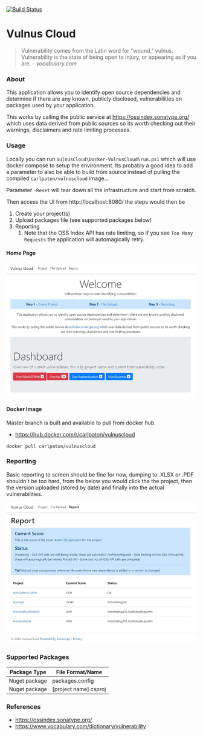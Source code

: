 [![Build Status](https://travis-ci.com/carlpaton/VulnusCloud.svg?branch=master)](https://travis-ci.com/carlpaton/VulnusCloud)

# Vulnus Cloud

> Vulnerability comes from the Latin word for "wound," vulnus. Vulnerability is the state of being open to injury, or appearing as if you are.                                                                                            *- vocabulary.com*
>

### About

This application allows you to identify open source dependencies and determine if there are any known, publicly disclosed, vulnerabilities on packages used by your application.

This works by calling the public service at https://ossindex.sonatype.org/ which uses data derived from public sources so its worth checking out their warnings, disclaimers and rate limiting processes.

### Usage

Locally you can run `VulnusCloud\Docker-VulnusCloud\run.ps1` which will use docker compose to setup the environment. Its probably a good idea to add a parameter to also be able to build from source instead of pulling the compiled `carlpaton/vulnuscloud` image...

Parameter `-Reset` will tear down all the infrastructure and start from scratch. 

Then access the UI from http://localhost:8080/ the steps would then be

1. Create your project(s)
2. Upload packages file (see supported packages below)
3. Reporting
   1. Note that the OSS Index API has rate limiting, so if you see `Too Many Requests` the application will automagically retry.

#### Home Page

![Example Home Page](https://raw.githubusercontent.com/carlpaton/VulnusCloud/master/Docker-VulnusCloud/example%20home%20page.jpg)

#### Docker Image

Master branch is built and available to pull from docker hub.

* https://hub.docker.com/r/carlpaton/vulnuscloud

```xc
docker pull carlpaton/vulnuscloud
```

### Reporting

Basic reporting to screen should be fine for now, dumping to .XLSX or .PDF shouldn't be too hard, from the below you would click the the project, then the version uploaded (stored by date) and finally into the actual vulnerabilities.

![Example Reporting Page](https://raw.githubusercontent.com/carlpaton/VulnusCloud/master/Docker-VulnusCloud/example%20reporting%20page.jpg)

### Supported Packages

| Package Type  | File Format/Name      |
| ------------- | --------------------- |
| Nuget package | packages.config       |
| Nuget package | [project name].csproj |

### References

* https://ossindex.sonatype.org/
* https://www.vocabulary.com/dictionary/vulnerability